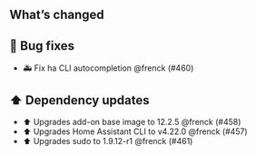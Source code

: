 ## What’s changed

## 🐛 Bug fixes

- 🚑 Fix ha CLI autocompletion @frenck (#460)

## ⬆️ Dependency updates

- ⬆️ Upgrades add-on base image to 12.2.5 @frenck (#458)
- ⬆️ Upgrades Home Assistant CLI to v4.22.0 @frenck (#457)
- ⬆️ Upgrades sudo to 1.9.12-r1 @frenck (#461)
